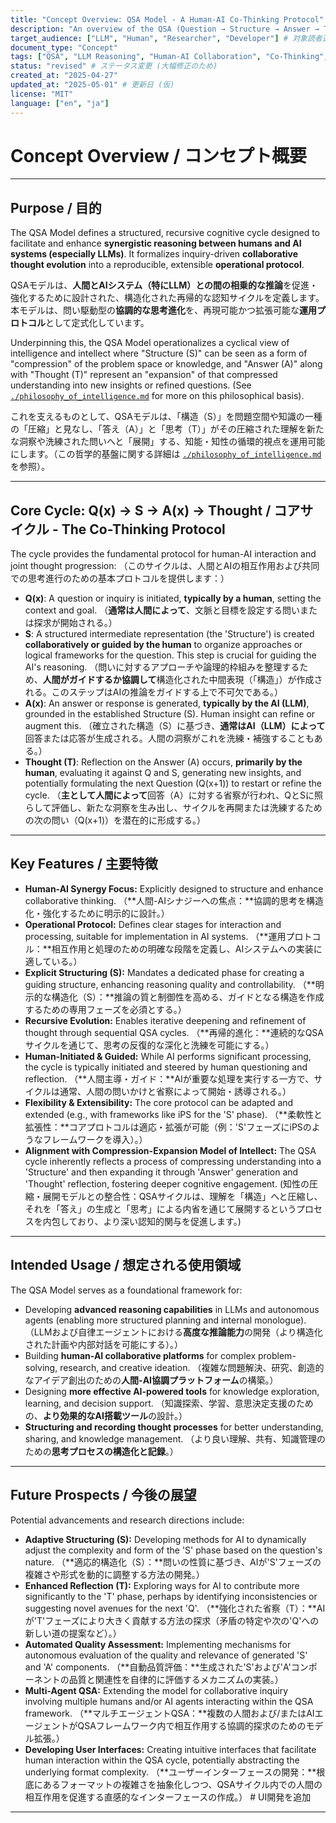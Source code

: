 ```yaml
---
title: "Concept Overview: QSA Model - A Human-AI Co-Thinking Protocol" # タイトル変更
description: "An overview of the QSA (Question → Structure → Answer → Thought) model, presenting it as a structured cognitive cycle and operational protocol designed for synergistic human-AI reasoning." # 説明文修正
target_audience: ["LLM", "Human", "Researcher", "Developer"] # 対象読者追加
document_type: "Concept"
tags: ["QSA", "LLM Reasoning", "Human-AI Collaboration", "Co-Thinking", "Cognitive Protocol", "Recursive Thinking", "Structured Thought", "AI Interface"] # タグ修正・追加
status: "revised" # ステータス変更 (大幅修正のため)
created_at: "2025-04-27"
updated_at: "2025-05-01" # 更新日 (仮)
license: "MIT"
language: ["en", "ja"]
---
```


# Concept Overview / コンセプト概要

---

## Purpose / 目的

The QSA Model defines a structured, recursive cognitive cycle designed to facilitate and enhance **synergistic reasoning between humans and AI systems (especially LLMs)**. It formalizes inquiry-driven **collaborative thought evolution** into a reproducible, extensible **operational protocol**.

QSAモデルは、**人間とAIシステム（特にLLM）との間の相乗的な推論**を促進・強化するために設計された、構造化された再帰的な認知サイクルを定義します。本モデルは、問い駆動型の**協調的な思考進化**を、再現可能かつ拡張可能な**運用プロトコル**として定式化しています。

Underpinning this, the QSA Model operationalizes a cyclical view of intelligence and intellect where "Structure (S)" can be seen as a form of "compression" of the problem space or knowledge, and "Answer (A)" along with "Thought (T)" represent an "expansion" of that compressed understanding into new insights or refined questions. (See [`./philosophy_of_intelligence.md`](./philosophy_of_intelligence.md) for more on this philosophical basis).

これを支えるものとして、QSAモデルは、「構造（S）」を問題空間や知識の一種の「圧縮」と見なし、「答え（A）」と「思考（T）」がその圧縮された理解を新たな洞察や洗練された問いへと「展開」する、知能・知性の循環的視点を運用可能にします。（この哲学的基盤に関する詳細は [`./philosophy_of_intelligence.md`](./philosophy_of_intelligence.md) を参照）。

---

## Core Cycle: Q(x) → S → A(x) → Thought / コアサイクル - The Co-Thinking Protocol

The cycle provides the fundamental protocol for human-AI interaction and joint thought progression:
（このサイクルは、人間とAIの相互作用および共同での思考進行のための基本プロトコルを提供します：）

-   **Q(x)**: A question or inquiry is initiated, **typically by a human**, setting the context and goal.
    （**通常は人間によって**、文脈と目標を設定する問いまたは探求が開始される。）
-   **S**: A structured intermediate representation (the 'Structure') is created **collaboratively or guided by the human** to organize approaches or logical frameworks for the question. This step is crucial for guiding the AI's reasoning.
    （問いに対するアプローチや論理的枠組みを整理するため、**人間がガイドするか協調して**構造化された中間表現（「構造」）が作成される。このステップはAIの推論をガイドする上で不可欠である。）
-   **A(x)**: An answer or response is generated, **typically by the AI (LLM)**, grounded in the established Structure (S). Human insight can refine or augment this.
    （確立された構造（S）に基づき、**通常はAI（LLM）によって**回答または応答が生成される。人間の洞察がこれを洗練・補強することもある。）
-   **Thought (T)**: Reflection on the Answer (A) occurs, **primarily by the human**, evaluating it against Q and S, generating new insights, and potentially formulating the next Question (Q(x+1)) to restart or refine the cycle.
    （**主として人間によって**回答（A）に対する省察が行われ、QとSに照らして評価し、新たな洞察を生み出し、サイクルを再開または洗練するための次の問い（Q(x+1)）を潜在的に形成する。）

---

## Key Features / 主要特徴

-   **Human-AI Synergy Focus:** Explicitly designed to structure and enhance collaborative thinking.
    （**人間-AIシナジーへの焦点：**協調的思考を構造化・強化するために明示的に設計。）
-   **Operational Protocol:** Defines clear stages for interaction and processing, suitable for implementation in AI systems.
    （**運用プロトコル：**相互作用と処理のための明確な段階を定義し、AIシステムへの実装に適している。）
-   **Explicit Structuring (S):** Mandates a dedicated phase for creating a guiding structure, enhancing reasoning quality and controllability.
    （**明示的な構造化（S）：**推論の質と制御性を高める、ガイドとなる構造を作成するための専用フェーズを必須とする。）
-   **Recursive Evolution:** Enables iterative deepening and refinement of thought through sequential QSA cycles.
    （**再帰的進化：**連続的なQSAサイクルを通じて、思考の反復的な深化と洗練を可能にする。）
-   **Human-Initiated & Guided:** While AI performs significant processing, the cycle is typically initiated and steered by human questioning and reflection.
    （**人間主導・ガイド：**AIが重要な処理を実行する一方で、サイクルは通常、人間の問いかけと省察によって開始・誘導される。）
-   **Flexibility & Extensibility:** The core protocol can be adapted and extended (e.g., with frameworks like iPS for the 'S' phase).
    （**柔軟性と拡張性：**コアプロトコルは適応・拡張が可能（例：'S'フェーズにiPSのようなフレームワークを導入）。）
-   **Alignment with Compression-Expansion Model of Intellect:** The QSA cycle inherently reflects a process of compressing understanding into a 'Structure' and then expanding it through 'Answer' generation and 'Thought' reflection, fostering deeper cognitive engagement.
    (知性の圧縮・展開モデルとの整合性：QSAサイクルは、理解を「構造」へと圧縮し、それを「答え」の生成と「思考」による内省を通じて展開するというプロセスを内包しており、より深い認知的関与を促進します。)

---

## Intended Usage / 想定される使用領域

The QSA Model serves as a foundational framework for:

-   Developing **advanced reasoning capabilities** in LLMs and autonomous agents (enabling more structured planning and internal monologue).
    （LLMおよび自律エージェントにおける**高度な推論能力**の開発（より構造化された計画や内部対話を可能にする）。）
-   Building **human-AI collaborative platforms** for complex problem-solving, research, and creative ideation.
    （複雑な問題解決、研究、創造的なアイデア創出のための**人間-AI協調プラットフォーム**の構築。）
-   Designing **more effective AI-powered tools** for knowledge exploration, learning, and decision support.
    （知識探索、学習、意思決定支援のための、**より効果的なAI搭載ツール**の設計。）
-   **Structuring and recording thought processes** for better understanding, sharing, and knowledge management.
    （より良い理解、共有、知識管理のための**思考プロセスの構造化と記録**。）

---

## Future Prospects / 今後の展望

Potential advancements and research directions include:

-   **Adaptive Structuring (S):** Developing methods for AI to dynamically adjust the complexity and form of the 'S' phase based on the question's nature.
    （**適応的構造化（S）：**問いの性質に基づき、AIが'S'フェーズの複雑さや形式を動的に調整する方法の開発。）
-   **Enhanced Reflection (T):** Exploring ways for AI to contribute more significantly to the 'T' phase, perhaps by identifying inconsistencies or suggesting novel avenues for the next 'Q'.
    （**強化された省察（T）：**AIが'T'フェーズにより大きく貢献する方法の探求（矛盾の特定や次の'Q'への新しい道の提案など）。）
-   **Automated Quality Assessment:** Implementing mechanisms for autonomous evaluation of the quality and relevance of generated 'S' and 'A' components.
    （**自動品質評価：**生成された'S'および'A'コンポーネントの品質と関連性を自律的に評価するメカニズムの実装。）
-   **Multi-Agent QSA:** Extending the model for collaborative inquiry involving multiple humans and/or AI agents interacting within the QSA framework.
    （**マルチエージェントQSA：**複数の人間および/またはAIエージェントがQSAフレームワーク内で相互作用する協調的探求のためのモデル拡張。）
-   **Developing User Interfaces:** Creating intuitive interfaces that facilitate human interaction within the QSA cycle, potentially abstracting the underlying format complexity.
    （**ユーザーインターフェースの開発：**根底にあるフォーマットの複雑さを抽象化しつつ、QSAサイクル内での人間の相互作用を促進する直感的なインターフェースの作成。） # UI開発を追加

---
